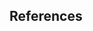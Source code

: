 <!-- Chapters/posts are collated in reverse chronological order so  -->
<!-- this last one is a dummy entry to tell bookdown where to drop  -->
<!-- the references. -->

## References


